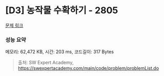 # [D3] 농작물 수확하기 - 2805 

[문제 링크](https://swexpertacademy.com/main/code/problem/problemDetail.do?contestProbId=AV7GLXqKAWYDFAXB) 

### 성능 요약

메모리: 62,472 KB, 시간: 203 ms, 코드길이: 317 Bytes



> 출처: SW Expert Academy, https://swexpertacademy.com/main/code/problem/problemList.do